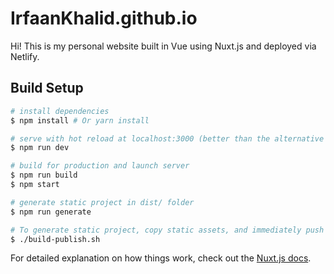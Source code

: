 # IrfaanKhalid.github.io

Hi! This is my personal website built in Vue using Nuxt.js and deployed via Netlify.

## Build Setup

``` bash
# install dependencies
$ npm install # Or yarn install

# serve with hot reload at localhost:3000 (better than the alternative direcctly below)
$ npm run dev

# build for production and launch server
$ npm run build
$ npm start

# generate static project in dist/ folder
$ npm run generate

# To generate static project, copy static assets, and immediately push to GitHub
$ ./build-publish.sh 
```

For detailed explanation on how things work, check out the [Nuxt.js docs](https://github.com/nuxt/nuxt.js).
